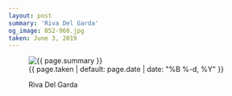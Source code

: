 ```yaml
---
layout: post
summary: 'Riva Del Garda'
og_image: 852-960.jpg
taken: June 3, 2019
---
```


<figure class="post" data-src="{{ site.assets_url }}/{{ page.og_image }}">
<img alt="{{ page.summary }}" sizes="(min-width: 700px) 50vw, calc(100vw - 2rem)" src="{{ site.assets_url }}/852-480.jpg" srcset="{{ site.assets_url }}/852-240.jpg 240w, {{ site.assets_url }}/852-480.jpg 480w, {{ site.assets_url }}/852-720.jpg 720w, {{ site.assets_url }}/852-960.jpg 960w"/>
<figcaption>
<time>{{ page.taken | default: page.date | date: "%B %-d, %Y" }}</time>
<p>Riva Del Garda</p>
</figcaption>
</figure>
